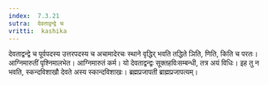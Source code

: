 ```yaml
---
index:  7.3.21
sutra:  देवताद्वन्द्वे च
vritti:  kashika 
---
```


देवताद्वन्द्वे च पूर्वपदस्य उत्तरपदस्य च अचामादेरचः स्थाने वृद्धिर् भवति तद्धिते ञिति, णिति, किति च परतः। आग्निमारुतीं पृश्निमालभेत। आग्निमारुतं कर्म। यो देवताद्वन्द्वः सूक्तहविःसम्बन्धी, तत्र अयं विधिः। इह तु न भवति, स्कन्दविशाखौ देवते अस्य स्कान्दविशाखः। ब्रह्मप्रजापती ब्राह्मप्रजापत्यम्।

